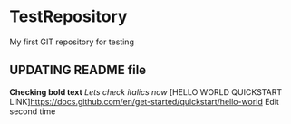 # TestRepository
My first GIT repository for testing
## UPDATING README file 
**Checking bold text**
*Lets check italics now*
[HELLO WORLD QUICKSTART LINK]https://docs.github.com/en/get-started/quickstart/hello-world
Edit second time
